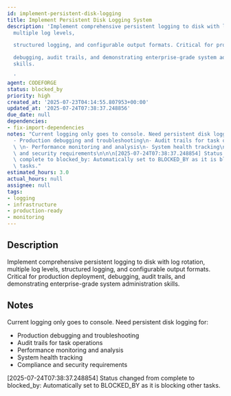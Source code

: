```yaml
---
id: implement-persistent-disk-logging
title: Implement Persistent Disk Logging System
description: 'Implement comprehensive persistent logging to disk with log rotation,
  multiple log levels,

  structured logging, and configurable output formats. Critical for production deployment,

  debugging, audit trails, and demonstrating enterprise-grade system administration
  skills.

  '
agent: CODEFORGE
status: blocked_by
priority: high
created_at: '2025-07-23T04:14:55.807953+00:00'
updated_at: '2025-07-24T07:38:37.248856'
due_date: null
dependencies:
- fix-import-dependencies
notes: "Current logging only goes to console. Need persistent disk logging for:\n\
  - Production debugging and troubleshooting\n- Audit trails for task operations \
  \ \n- Performance monitoring and analysis\n- System health tracking\n- Compliance\
  \ and security requirements\n\n\n[2025-07-24T07:38:37.248854] Status changed from\
  \ complete to blocked_by: Automatically set to BLOCKED_BY as it is blocking other\
  \ tasks."
estimated_hours: 3.0
actual_hours: null
assignee: null
tags:
- logging
- infrastructure
- production-ready
- monitoring
---
```


## Description

Implement comprehensive persistent logging to disk with log rotation, multiple log levels,
structured logging, and configurable output formats. Critical for production deployment,
debugging, audit trails, and demonstrating enterprise-grade system administration skills.


## Notes

Current logging only goes to console. Need persistent disk logging for:
- Production debugging and troubleshooting
- Audit trails for task operations  
- Performance monitoring and analysis
- System health tracking
- Compliance and security requirements


[2025-07-24T07:38:37.248854] Status changed from complete to blocked_by: Automatically set to BLOCKED_BY as it is blocking other tasks.

